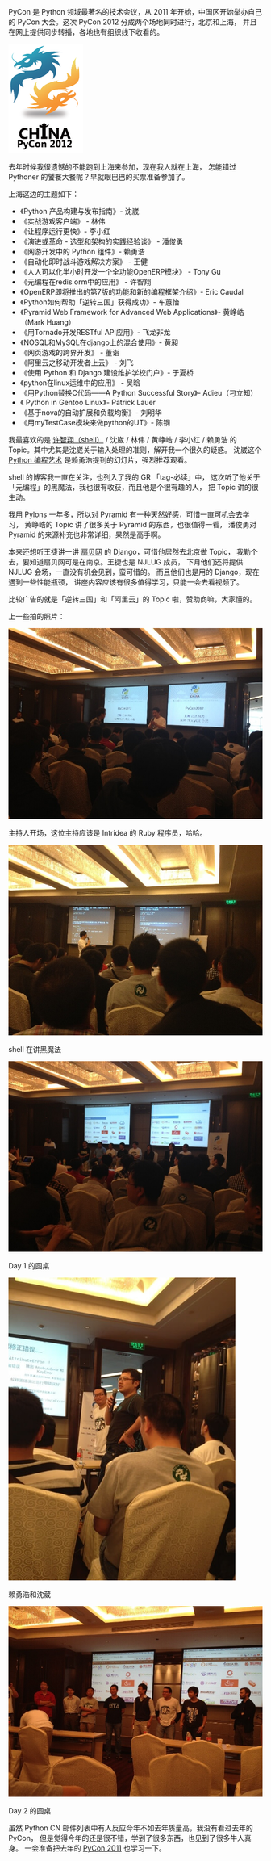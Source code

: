 


PyCon 是 Python 领域最著名的技术会议，从 2011 年开始，中国区开始举办自己的
PyCon 大会。这次 PyCon 2012 分成两个场地同时进行，北京和上海，
并且在网上提供同步转播，各地也有组织线下收看的。

![PyCon Logo][pycon-logo]

去年时候我很遗憾的不能跑到上海来参加，现在我人就在上海，
怎能错过 Pythoner 的饕餮大餐呢？早就眼巴巴的买票准备参加了。

<!-- more -->

上海这边的主题如下：

* 《Python 产品构建与发布指南》- 沈崴
* 《实战游戏客户端》 - 林伟
* 《让程序运行更快》- 李小红
* 《演进或革命 - 选型和架构的实践经验谈》 - 潘俊勇
* 《网游开发中的 Python 组件》- 赖勇浩
* 《自动化即时战斗游戏解决方案》 - 王健
* 《人人可以化半小时开发一个全功能OpenERP模块》 - Tony Gu
* 《元编程在redis orm中的应用》 - 许智翔
* 《OpenERP即将推出的第7版的功能和新的编程框架介绍》- Eric Caudal
* 《Python如何帮助「逆转三国」获得成功》- 车蕙怡
* 《Pyramid Web Framework for Advanced Web Applications》- 黄峥峼 （Mark Huang）
* 《用Tornado开发RESTful API应用》- 飞龙非龙
* 《NOSQL和MySQL在django上的混合使用》- 黄昶
* 《网页游戏的跨界开发》 - 董诣
* 《阿里云之移动开发者上云》 - 刘飞
* 《使用 Python 和 Django 建设维护学校门户》- 于夏桥 
* 《python在linux运维中的应用》 - 吴晗
* 《用Python替换C代码——A Python Successful Story》- Adieu（刁立知）
* 《 Python in Gentoo Linux》- Patrick Lauer
* 《基于nova的自动扩展和负载均衡》- 刘明华
* 《用myTestCase模块来做python的UT》- 陈钢

我最喜欢的是 [许智翔（shell）][shell] / 沈崴 / 林伟 / 黄峥峼 / 李小红 / 赖勇浩
的 Topic。其中尤其是沈崴关于输入处理的准则，解开我一个很久的疑惑。
沈崴这个 [Python 编程艺术][slide] 是赖勇浩提到的幻灯片，强烈推荐观看。

shell 的博客我一直在关注，也列入了我的 GR 「tag-必读」中，
这次听了他关于「元编程」的黑魔法，我也很有收获，而且他是个很有趣的人，
把 Topic 讲的很生动。

我用 Pylons 一年多，所以对 Pyramid 有一种天然好感，可惜一直可机会去学习，
黄峥峼的 Topic 讲了很多关于 Pyramid 的东西，也很值得一看，
潘俊勇对 Pyramid 的来源补充也非常详细，果然是高手啊。

本来还想听王捷讲一讲 [扇贝网][shanbay] 的 Django，可惜他居然去北京做 Topic，
我勒个去，要知道扇贝网可是在南京。王捷也是 NJLUG 成员，
下月他们还将提供 NJLUG 会场，一直没有机会见到，蛮可惜的。
而且他们也是用的 Django，现在遇到一些性能瓶颈，
讲座内容应该有很多值得学习，只能一会去看视频了。

比较广告的就是「逆转三国」和「阿里云」的 Topic 啦，赞助商嘛，大家懂的。

上一些拍的照片：

![主持人开场](/images/upload_dropbox/201210/2012-10-20-09.16.05.jpg)

主持人开场，这位主持应该是 Intridea 的 Ruby 程序员，哈哈。

![shell 在讲黑魔法](/images/upload_dropbox/201210/2012-10-20-14.06.18.jpg)

shell 在讲黑魔法

![Day 1 的圆桌](/images/upload_dropbox/201210/2012-10-20-16.54.39.jpg)

Day 1 的圆桌

![赖勇浩和沈葳](/images/upload_dropbox/201210/2012-10-21-09.58.48.jpg)

赖勇浩和沈葳

![Day 2 的圆桌](/images/upload_dropbox/201210/2012-10-21-17.48.42.jpg)

Day 2 的圆桌

虽然 Python CN 邮件列表中有人反应今年不如去年质量高，我没有看过去年的 PyCon，
但是觉得今年的还是很不错，学到了很多东西，也见到了很多牛人真身。
一会准备把去年的 [PyCon 2011](2011) 也学习一下。

[shell]: http://shell909090.com/blog/
[shanbay]: http://www.shanbay.com/
[pycon-logo]: /images/upload_dropbox/201210/PyConChina2012.png
[2011]: http://www.infoq.com/cn/articles/pycon-2011-first-in-china
[slide]: http://www.slideshare.net/wilhelmshen/py-art

